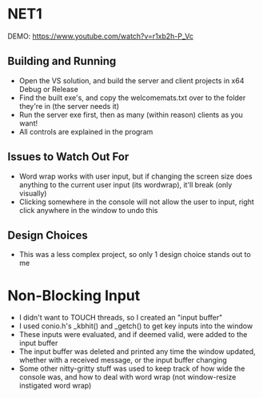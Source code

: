# NET1

DEMO: https://www.youtube.com/watch?v=r1xb2h-P_Vc


## Building and Running
- Open the VS solution, and build the server and client projects in x64 Debug or Release
- Find the built exe's, and copy the welcomemats.txt over to the folder they're in (the server needs it)
- Run the server exe first, then as many (within reason) clients as you want!
- All controls are explained in the program
    


## Issues to Watch Out For
- Word wrap works with user input, but if changing the screen size does anything to the current user input (its wordwrap), it'll break (only visually)
- Clicking somewhere in the console will not allow the user to input, right click anywhere in the window to undo this


## Design Choices
- This was a less complex project, so only 1 design choice stands out to me
# Non-Blocking Input
- I didn't want to TOUCH threads, so I created an "input buffer"
- I used conio.h's _kbhit() and _getch() to get key inputs into the window
- These inputs were evaluated, and if deemed valid, were added to the input buffer
- The input buffer was deleted and printed any time the window updated, whether with a received message, or the input buffer changing
- Some other nitty-gritty stuff was used to keep track of how wide the console was, and how to deal with word wrap (not window-resize instigated word wrap)
